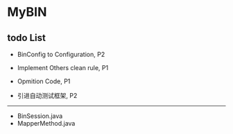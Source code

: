 # MyBIN
## todo List

- BinConfig to Configuration, P2
- Implement Others clean rule, P1
- Opmition Code, P1
 
- 引进自动测试框架, P2
 
------


- BinSession.java
- MapperMethod.java